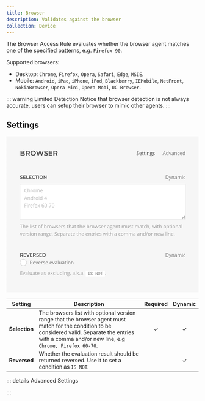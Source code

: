 ```yaml
---
title: Browser
description: Validates against the browser
collection: Device
---
```


<!--@include: ./_partials/intro-->

The Browser Access Rule evaluates whether the browser agent matches one of the specified patterns, e.g. `Firefox 90`.

Supported browsers:

- Desktop: `Chrome`, `Firefox`, `Opera`, `Safari`, `Edge`, `MSIE`.
- Mobile: `Android`, `iPad`, `iPhone`, `iPod`, `Blackberry`, `IEMobile`, `NetFront`, `NokiaBrowser`, `Opera Mini`, `Opera Mobi`, `UC Browser`.

::: warning Limited Detection
Notice that browser detection is not always accurate, users can setup their browser to mimic other agents.
:::

## Settings

![Browser Access Rule](../assets/rules/rule-browser.webp)

| Setting | Description | Required | Dynamic |
| ------- | ----------- | :------: | :-----: |
| **Selection** | The browsers list with optional version range that the browser agent must match for the condition to be considered valid. Separate the entries with a comma and/or new line, e.g `Chrome, Firefox 60-70`. | &#x2713; | &#x2713; |
| **Reversed** | Whether the evaluation result should be returned reversed. Use it to set a condition as `IS NOT`. | | &#x2713; |

::: details Advanced Settings
<!--@include: ./_partials/advanced-settings-->
:::

